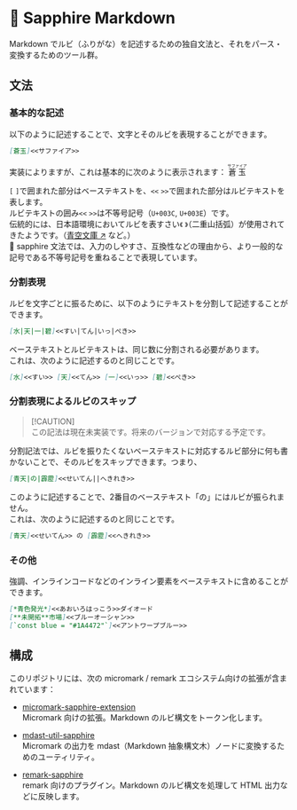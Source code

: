 # 💎 Sapphire Markdown

Markdown でルビ（ふりがな）を記述するための独自文法と、それをパース・変換するためのツール群。

## 文法

### 基本的な記述

以下のように記述することで、文字とそのルビを表現することができます。

```markdown
[蒼玉]<<サファイア>>
```

実装によりますが、これは基本的に次のように表示されます：
<ruby> 蒼玉 <rt> サファイア </rt> </ruby>

`[` `]`で囲まれた部分はベーステキストを、`<<` `>>`で囲まれた部分はルビテキストを表します。\
ルビテキストの囲み`<<` `>>`は不等号記号（`U+003C`, `U+003E`）です。\
伝統的には、日本語環境においてルビを表すさい`《` `》`（二重山括弧）が使用されてきたようです。（[青空文庫 ↗](https://www.aozora.gr.jp/aozora-manual/index-input.html#markup) など。）\
💎 sapphire 文法では、入力のしやすさ、互換性などの理由から、より一般的な記号である不等号記号を重ねることで表現しています。

### 分割表現

ルビを文字ごとに振るために、以下のようにテキストを分割して記述することができます。

```markdown
[水|天|一|碧]<<すい|てん|いっ|ぺき>>
```

ベーステキストとルビテキストは、同じ数に分割される必要があります。\
これは、次のように記述するのと同じことです。

```markdown
[水]<<すい>> [天]<<てん>> [一]<<いっ>> [碧]<<ぺき>>
```

### 分割表現によるルビのスキップ

> [!CAUTION]\
> この記法は現在未実装です。将来のバージョンで対応する予定です。

分割記法では、ルビを振りたくないベーステキストに対応するルビ部分に何も書かないことで、そのルビをスキップできます。つまり、

```markdown
[青天|の|霹靂]<<せいてん||へきれき>>
```

このように記述することで、2番目のベーステキスト「の」にはルビが振られません。\
これは、次のように記述するのと同じことです。

```markdown
[青天]<<せいてん>> の [霹靂]<<へきれき>>
```

### その他

強調、インラインコードなどのインライン要素をベーステキストに含めることができます。

```markdown
[*青色発光*]<<あおいろはっこう>>ダイオード
[**未開拓**市場]<<ブルーオーシャン>> 
[`const blue = "#1A4472"`]<<アントワープブルー>>
```

## 構成

このリポジトリには、次の micromark / remark エコシステム向けの拡張が含まれています：

- [micromark-sapphire-extension](/micromark-sapphire-extension)\
  Micromark 向けの拡張。Markdown のルビ構文をトークン化します。

- [mdast-util-sapphire](/mdast-util-sapphire)\
  Micromark の出力を mdast（Markdown 抽象構文木）ノードに変換するためのユーティリティ。

- [remark-sapphire](/remark-sapphire)\
  remark 向けのプラグイン。Markdown のルビ構文を処理して HTML 出力などに反映します。
